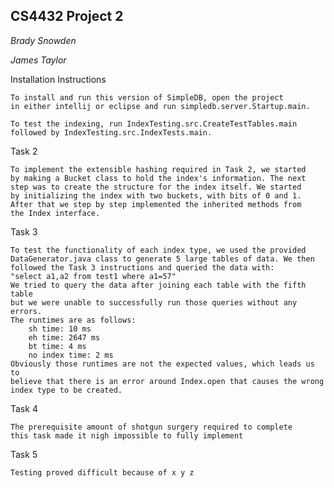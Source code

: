 CS4432 Project 2
-
_Brady Snowden_

_James Taylor_

Installation Instructions

    To install and run this version of SimpleDB, open the project
    in either intellij or eclipse and run simpledb.server.Startup.main.
    
    To test the indexing, run IndexTesting.src.CreateTestTables.main
    followed by IndexTesting.src.IndexTests.main.

Task 2

    To implement the extensible hashing required in Task 2, we started
    by making a Bucket class to hold the index's information. The next
    step was to create the structure for the index itself. We started
    by initializing the index with two buckets, with bits of 0 and 1.
    After that we step by step implemented the inherited methods from
    the Index interface.

Task 3

    To test the functionality of each index type, we used the provided
    DataGenerator.java class to generate 5 large tables of data. We then
    followed the Task 3 instructions and queried the data with:
    "select a1,a2 from test1 where a1=57"
    We tried to query the data after joining each table with the fifth table
    but we were unable to successfully run those queries without any errors.
    The runtimes are as follows:
        sh time: 10 ms
        eh time: 2647 ms
        bt time: 4 ms
        no index time: 2 ms
    Obviously those runtimes are not the expected values, which leads us to
    believe that there is an error around Index.open that causes the wrong
    index type to be created.

Task 4

    The prerequisite amount of shotgun surgery required to complete
    this task made it nigh impossible to fully implement

Task 5

    Testing proved difficult because of x y z